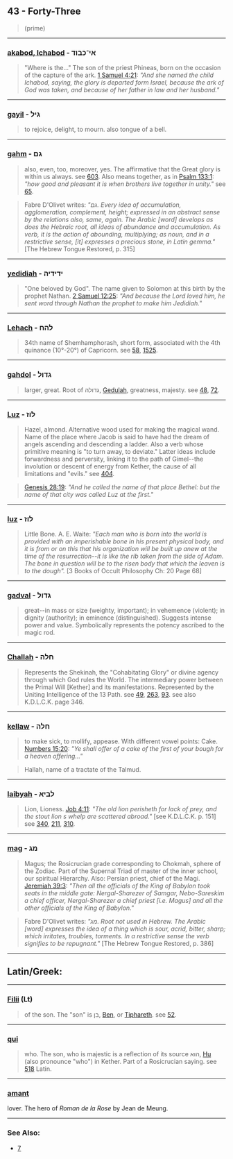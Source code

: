 ## 43 - Forty-Three
> (prime)

---

### [akabod, Ichabod](/keys/AI-KBVD) - אי־כבוד
> "Where is the..." The son of the priest Phineas, born on the occasion of the capture of the ark. [1 Samuel 4:21](http://biblehub.com/1_samuel/4-21.htm): *"And she named the child Ichabod, saying, the glory is departed form Israel, because the ark of God was taken, and because of her father in law and her husband."*

---

### [gayil](/keys/GIL) - גיל
> to rejoice, delight, to mourn. also tongue of a bell.

---

### [gahm](/keys/GM) - גם
> also, even, too, moreover, yes. The affirmative that the Great glory is within us always. see [603](603). Also means together, as in [Psalm 133:1](http://biblehub.com/psalms/133-1.htm): *"how good and pleasant it is when brothers live together in unity."* see [65](65).

> Fabre D'Olivet writes: *"גם. Every idea of accumulation, agglomeration, complement, height; expressed in an abstract sense by the relations also, same, again. The Arabic [word] develops as does the Hebraic root, all ideas of abundance and accumulation. As verb, it is the action of abounding, multiplying; as noun, and in a restrictive sense, [it] expresses a precious stone, in Latin gemma."* [The Hebrew Tongue Restored, p. 315]

---

### [yedidiah](/keys/IDIDIH) - ידידיה
> "One beloved by God". The name given to Solomon at this birth by the prophet Nathan. [2 Samuel 12:25](http://biblehub.com/2_samuel/12-25.htm): *"And because the Lord loved him, he sent word through Nathan the prophet to make him Jedidiah."*

---

### [Lehach](/keys/LHCh) - להח
> 34th name of Shemhamphorash, short form, associated with the 4th quinance (10°-20°) of Capricorn. see [58](58), [1525](1525).

---

### [gahdol](/keys/GDVL) - גדול
> larger, great. Root of גדולה, [Gedulah](/keys/GDVLH), greatness, majesty. see [48](48), [72](72).

---

### [Luz](/keys/LVZ) - לוז
> Hazel, almond. Alternative wood used for making the magical wand. Name of the place where Jacob is said to have had the dream of angels ascending and descending a ladder. Also a verb whose primitive meaning is "to turn away, to deviate." Latter ideas include forwardness and perversity, linking it to the path of Gimel--the involution or descent of energy from Kether, the cause of all limitations and "evils." see [404](404).

> [Genesis 28:19](http://biblehub.com/genesis/28-19.htm): *"And he called the name of that place Bethel: but the name of that city was called Luz at the first."*

---

### [luz](/keys/LVZ) - לוז
> Little Bone. A. E. Waite: *"Each man who is born into the world is provided with an imperishable bone in his present physical body, and it is from or on this that his organization will be built up anew at the time of the resurrection--it is like the rib taken from the side of Adam. The bone in question will be to the risen body that which the leaven is to the dough".* [3 Books of Occult Philosophy Ch: 20 Page 68]

---

### [gadval](/keys/GDVL) - גדול
> great--in mass or size (weighty, important); in vehemence (violent); in dignity (authority); in eminence (distinguished). Suggests intense power and value. Symbolically represents the potency ascribed to the magic rod.

---

### [Challah](/keys/ChLH) - חלה
> Represents the Shekinah, the "Cohabitating Glory" or divine agency through which God rules the World. The intermediary power between the Primal Will [Kether] and its manifestations. Represented by the Uniting Intelligence of the 13 Path. see [49](49), [263](263), [93](93). see also K.D.L.C.K. page 346.

---

### [kellaw](/keys/ChLH) - חלה
> to make sick, to mollify, appease. With different vowel points: Cake. [Numbers 15:20](http://biblehub.com/numbers/15-20.htm): *"Ye shall offer of a cake of the first of your bough for a heaven offering..."*

> Hallah, name of a tractate of the Talmud.

---

### [laibyah](/keys/LBIA) - לביא
> Lion, Lioness. [Job 4:11](http://biblehub.com/job/4-11.htm): *"The old lion perisheth for lack of prey, and the stout lion s whelp are scattered abroad."* [see K.D.L.C.K. p. 151] see [340](340), [211](211), [310](310).

---

### [mag](/keys/MG) - מג
> Magus; the Rosicrucian grade corresponding to Chokmah, sphere of the Zodiac. Part of the Supernal Triad of master of the inner school, our spiritual Hierarchy. Also: Persian priest, chief of the Magi. [Jeremiah 39:3](http://biblehub.com/jeremiah/39-3.htm): *"Then all the officials of the King of Babylon took seats in the middle gate: Nergal-Sharezer of Samgar, Nebo-Sareskim a chief officer, Nergal-Sharezer a chief priest [i.e. Magus] and all the other officials of the King of Babylon."*

> Fabre D'Olivet writes: *"מג. Root not used in Hebrew. The Arabic [word] expresses the idea of a thing which is sour, acrid, bitter, sharp; which irritates, troubles, torments. In a restrictive sense the verb signifies to be repugnant."* [The Hebrew Tongue Restored, p. 386]

---

## Latin/Greek:

---

### [Filii](/latin?word=Filii) (Lt)
> of the son. The "son" is בן, [Ben](/keys/BN), or [Tiphareth](/keys/ThPARTh). see [52](52).

---

### [qui](/latin?word=qui)
> who. The son, who is majestic is a reflection of its source הוא, [Hu](/keys/HVA) (also pronounce "who") in Kether. Part of a Rosicrucian saying. see [518](518) Latin.

---

### [amant](/latin?word=amant)
lover. The hero of *Roman de la Rose* by Jean de Meung.

---

### See Also:

- [7](7)
